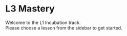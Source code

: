 # L3 Mastery

Welcome to the L1 Incubation track.  
Please choose a lesson from the sidebar to get started.
